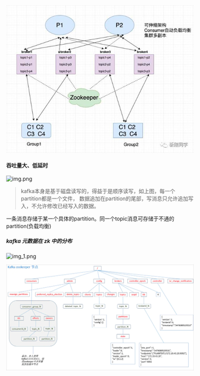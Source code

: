 ![img.png](img.png)

#### 吞吐量大、低延时
![img.png](../img.png)
>kafka本身是基于磁盘读写的，得益于是顺序读写，如上图，每一个partition都是一个文件，
> 数据追加在partition的尾部，写消息只允许追加写入，不允许修改已经写入的数据。

一条消息存储于某一个具体的partition。同一个topic消息可存储于不通的partition(负载均衡)

##### kafka 元数据在 zk 中的分布
![img_1.png](../img_1.png)



![img_2.png](img_2.png)











